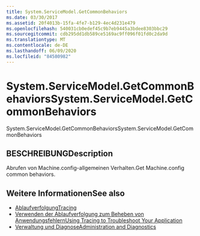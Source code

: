```yaml
---
title: System.ServiceModel.GetCommonBehaviors
ms.date: 03/30/2017
ms.assetid: 20f4013b-15fa-4fe7-b129-4ec4d231e479
ms.openlocfilehash: 540031cb0edef45c9b7eb9445a3bdee8303bbc29
ms.sourcegitcommit: cdb295dd1db589ce5169ac9ff096f01fd0c2da9d
ms.translationtype: MT
ms.contentlocale: de-DE
ms.lasthandoff: 06/09/2020
ms.locfileid: "84580982"
---
```

# <a name="systemservicemodelgetcommonbehaviors"></a><span data-ttu-id="87928-102">System.ServiceModel.GetCommonBehaviors</span><span class="sxs-lookup"><span data-stu-id="87928-102">System.ServiceModel.GetCommonBehaviors</span></span>
<span data-ttu-id="87928-103">System.ServiceModel.GetCommonBehaviors</span><span class="sxs-lookup"><span data-stu-id="87928-103">System.ServiceModel.GetCommonBehaviors</span></span>  
  
## <a name="description"></a><span data-ttu-id="87928-104">BESCHREIBUNG</span><span class="sxs-lookup"><span data-stu-id="87928-104">Description</span></span>  
 <span data-ttu-id="87928-105">Abrufen von Machine.config-allgemeinen Verhalten.</span><span class="sxs-lookup"><span data-stu-id="87928-105">Get Machine.config common behaviors.</span></span>  
  
## <a name="see-also"></a><span data-ttu-id="87928-106">Weitere Informationen</span><span class="sxs-lookup"><span data-stu-id="87928-106">See also</span></span>

- [<span data-ttu-id="87928-107">Ablaufverfolgung</span><span class="sxs-lookup"><span data-stu-id="87928-107">Tracing</span></span>](index.md)
- [<span data-ttu-id="87928-108">Verwenden der Ablaufverfolgung zum Beheben von Anwendungsfehlern</span><span class="sxs-lookup"><span data-stu-id="87928-108">Using Tracing to Troubleshoot Your Application</span></span>](using-tracing-to-troubleshoot-your-application.md)
- [<span data-ttu-id="87928-109">Verwaltung und Diagnose</span><span class="sxs-lookup"><span data-stu-id="87928-109">Administration and Diagnostics</span></span>](../index.md)
